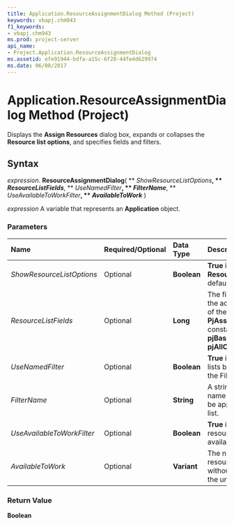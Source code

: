 ```yaml
---
title: Application.ResourceAssignmentDialog Method (Project)
keywords: vbapj.chm943
f1_keywords:
- vbapj.chm943
ms.prod: project-server
api_name:
- Project.Application.ResourceAssignmentDialog
ms.assetid: efe91944-bdfa-a15c-6f28-44fe4d629974
ms.date: 06/08/2017
---
```



# Application.ResourceAssignmentDialog Method (Project)

Displays the **Assign Resources** dialog box, expands or collapses the **Resource list options**, and specifies fields and filters.


## Syntax

 _expression_. **ResourceAssignmentDialog**( ** _ShowResourceListOptions_**, ** _ResourceListFields_**, ** _UseNamedFilter_**, ** _FilterName_**, ** _UseAvailableToWorkFilter_**, ** _AvailableToWork_** )

 _expression_ A variable that represents an **Application** object.


### Parameters



|**Name**|**Required/Optional**|**Data Type**|**Description**|
|:-----|:-----|:-----|:-----|
| _ShowResourceListOptions_|Optional|**Boolean**|**True** if Project expands the **Resource list options**. The default value is **False**.|
| _ResourceListFields_|Optional|**Long**|The fields listing data from the active project. Can be one of the following **PjAssignResourcesListFields** constants: **pjAllColumns** or **pjBasic**. The default value is **pjAllColumns**.|
| _UseNamedFilter_|Optional|**Boolean**|**True** if Project filters resource lists by the filter specified in the FilterName argument.|
| _FilterName_|Optional|**String**|A string representing the name of the resource filter to be applied to the resource list.|
| _UseAvailableToWorkFilter_|Optional|**Boolean**|**True** if Project filters the resource list by a resource's availability to work.|
| _AvailableToWork_|Optional|**Variant**|The number of hours a resource is available to work, without the letter indicating the units.|

### Return Value

 **Boolean**


